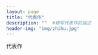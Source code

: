```yaml
---
layout: page
title: "代表作"
description: ""  #填写代表作的描述
header-img: "img/zhihu.jpg"
---
```


代表作






